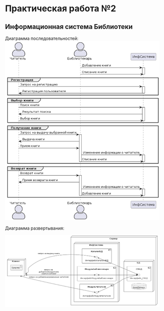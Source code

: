# Практическая работа №2
## Информационная система Библиотеки
Диаграмма последовательностей:
![](task.png)

Диаграмма развертывания:

![](task1.png)